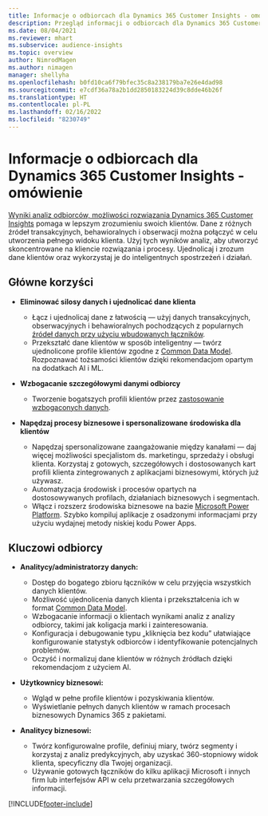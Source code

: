 ```yaml
---
title: Informacje o odbiorcach dla Dynamics 365 Customer Insights - omówienie
description: Przegląd informacji o odbiorcach dla Dynamics 365 Customer Insights.
ms.date: 08/04/2021
ms.reviewer: mhart
ms.subservice: audience-insights
ms.topic: overview
author: NimrodMagen
ms.author: nimagen
manager: shellyha
ms.openlocfilehash: b0fd10ca6f79bfec35c8a238179ba7e26e4dad98
ms.sourcegitcommit: e7cdf36a78a2b1dd2850183224d39c8dde46b26f
ms.translationtype: HT
ms.contentlocale: pl-PL
ms.lasthandoff: 02/16/2022
ms.locfileid: "8230749"
---
```

# <a name="audience-insights-for-dynamics-365-customer-insights-overview"></a>Informacje o odbiorcach dla Dynamics 365 Customer Insights - omówienie

[Wyniki analiz odbiorców, możliwości rozwiązania Dynamics 365 Customer Insights](https://dynamics.microsoft.com/ai/customer-insights/audience-insights-capability/) pomaga w lepszym zrozumieniu swoich klientów. Dane z różnych źródeł transakcyjnych, behawioralnych i obserwacji można połączyć w celu utworzenia pełnego widoku klienta. Użyj tych wyników analiz, aby utworzyć skoncentrowane na kliencie rozwiązania i procesy. Ujednolicaj i zrozum dane klientów oraz wykorzystaj je do inteligentnych spostrzeżeń i działań.

## <a name="main-benefits"></a>Główne korzyści 

- **Eliminować silosy danych i ujednolicać dane klienta**

  - Łącz i ujednolicaj dane z łatwością — użyj danych transakcyjnych, obserwacyjnych i behawioralnych pochodzących z popularnych [źródeł danych przy użyciu wbudowanych łączników](data-sources.md).
  - Przekształć dane klientów w sposób inteligentny — twórz ujednolicone profile klientów zgodne z [Common Data Model](/common-data-model/). Rozpoznawać tożsamości klientów dzięki rekomendacjom opartym na dodatkach AI i ML.

- **Wzbogacanie szczegółowymi danymi odbiorcy**

  - Tworzenie bogatszych profili klientów przez [zastosowanie wzbogaconych danych](enrichment-hub.md).  

- **Napędzaj procesy biznesowe i spersonalizowane środowiska dla klientów**

  - Napędzaj spersonalizowane zaangażowanie między kanałami — daj więcej możliwości specjalistom ds. marketingu, sprzedaży i obsługi klienta. Korzystaj z gotowych, szczegółowych i dostosowanych kart profili klienta zintegrowanych z aplikacjami biznesowymi, których już używasz.
  - Automatyzacja środowisk i procesów opartych na dostosowywanych profilach, działaniach biznesowych i segmentach.
  - Włącz i rozszerz środowiska biznesowe na bazie [Microsoft Power Platform](https://powerplatform.microsoft.com/). Szybko kompiluj aplikacje z osadzonymi informacjami przy użyciu wydajnej metody niskiej kodu Power Apps.  

## <a name="key-audiences"></a>Kluczowi odbiorcy

- **Analitycy/administratorzy danych:**

  - Dostęp do bogatego zbioru łączników w celu przyjęcia wszystkich danych klientów.
  - Możliwość ujednolicenia danych klienta i przekształcenia ich w format [Common Data Model](/common-data-model/).
  - Wzbogacanie informacji o klientach wynikami analiz z analizy odbiorcy, takimi jak koligacja marki i zainteresowania.
  - Konfiguracja i debugowanie typu „kliknięcia bez kodu” ułatwiające konfigurowanie statystyk odbiorców i identyfikowanie potencjalnych problemów.
  - Oczyść i normalizuj dane klientów w różnych źródłach dzięki rekomendacjom z użyciem AI.  

- **Użytkownicy biznesowi:**

  - Wgląd w pełne profile klientów i pozyskiwania klientów.
  - Wyświetlanie pełnych danych klientów w ramach procesach biznesowych Dynamics 365 z pakietami.

- **Analitycy biznesowi:**

  - Twórz konfigurowalne profile, definiuj miary, twórz segmenty i korzystaj z analiz predykcyjnych, aby uzyskać 360-stopniowy widok klienta, specyficzny dla Twojej organizacji.  
  - Używanie gotowych łączników do kilku aplikacji Microsoft i innych firm lub interfejsów API w celu przetwarzania szczegółowych informacji.

[!INCLUDE[footer-include](../includes/footer-banner.md)]